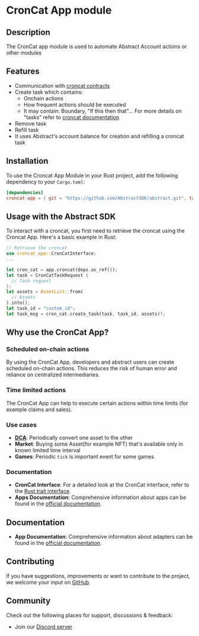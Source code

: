 # CronCat App module

## Description

The CronCat app module is used to automate Abstract Account actions or other modules

## Features
- Communication with [croncat contracts](https://docs.cron.cat/docs/deployed-contracts/)
- Create task which contains:
  - Onchain actions
  - How frequent actions should be executed
  - It may contain: Boundary, "If this then that"... For more details on "tasks" refer to [croncat documentation](https://docs.cron.cat/docs/task-anatomy/)
- Remove task
- Refill task
- It uses Abstract's account balance for creation and refilling a croncat task 

## Installation

To use the Croncat App Module in your Rust project, add the following dependency to your `Cargo.toml`:
```toml
[dependencies]
croncat-app = { git = "https://github.com/AbstractSDK/abstract.git", tag="<latest-tag>", default-features = false }
```

## Usage with the Abstract SDK
To interact with a croncat, you first need to retrieve the croncat using the Croncat App. Here's a basic example in Rust:
```rust
// Retrieve the croncat
use croncat_app::CronCatInterface;
...

let cron_cat = app.croncat(deps.as_ref());
let task = CronCatTaskRequest {
  // Task request
};
let assets = AssetList::from(
  // Assets
).into();
let task_id = "custom_id";
let task_msg = cron_cat.create_task(task, task_id, assets)?;
```

## Why use the CronCat App?

### Scheduled on-chain actions
By using the CronCat App, developers and abstract users can create scheduled on-chain actions. This reduces the risk of human error and reliance on centralized intermediaries.

### Time limited actions
The CronCat App can help to execute certain actions within time limits (for example claims and sales).

### Use cases
- **[DCA](../dca/README.md)**: Periodically convert one asset to the other
- **Market**: Buying some Asset(for example NFT) that's available only in known limited time interval
- **Games**: Periodic `tick` is important event for some games 

### Documentation
- **CronCat Interface**: For a detailed look at the CronCat interface, refer to the [Rust trait interface](https://github.com/AbstractSDK/abstract/blob/42d967c3b13c1194e92a03244c8c5b2843726d12/modules/contracts/apps/croncat/src/api.rs#L21).
- **Apps Documentation**: Comprehensive information about apps can be found in the [official documentation](https://docs.abstract.money/3_framework/7_module_types.html#apps).


## Documentation

- **App Documentation**: Comprehensive information about adapters can be found in the [official documentation](https://docs.abstract.money/3_framework/6_module_types.html#apps).

## Contributing

If you have suggestions, improvements or want to contribute to the project, we welcome your input on [GitHub](https://github.com/AbstractSDK/abstract).

## Community
Check out the following places for support, discussions & feedback:

- Join our [Discord server](https://discord.com/invite/uch3Tq3aym)
